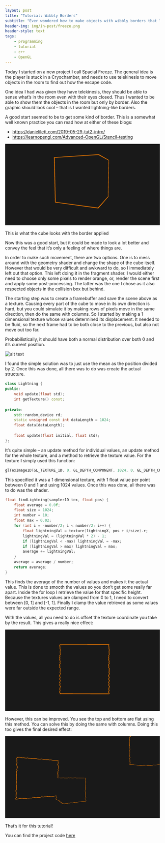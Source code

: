 ```yaml
---
layout: post
title: "Tutorial: Wibbly Borders"
subtitle: "Ever wondered how to make objects with wibbly borders that looks akin to lightning?"
header-img: img/in-post/freeze.png
header-style: text
tags:
    - programming
    - tutorial
    - c++
    - OpenGL
---
```


Today I started on a new project I call Spacial Freeze. The general idea is the player is stuck in a Cryochamber, and needs to use telekinesis to move objects in the room to find out how the escape code.

One idea I had was given they have telekinesis, they should be able to sense what’s in the room even with their eyes closed. Thus I wanted to be able to show them the objects in the room but only by border. Also the graphic should look cool – that is I wanted lightning-like borders.

A good start seemed to be to get some kind of border. This is a somewhat well known practice you can read how at either of these blogs:

 - https://danielilett.com/2019-05-29-tut2-intro/
 - https://learnopengl.com/Advanced-OpenGL/Stencil-testing

![alt text](/img/in-post/wibbly.png "A simple cube with border")

This is what the cube looks with the border applied

Now this was a good start, but it could be made to look a lot better and convey the feel that it’s only a feeling of where things are.

In order to make such movement, there are two options. One is to mess around with the geometry shader and change the shape of the cube itself. However that would be very difficult and awkward to do, so I immediately left out that option. This left doing it in the fragment shader. I would either need to choose only some pixels to render orange, or, render the scene first and apply some post-processing. The latter was the one I chose as it also respected objects in the collision box but behind.

The starting step was to create a framebuffer and save the scene above as a texture. Causing every part of the cube to move in its own direction is hard, but you could simulate it by making rows of pixels move in the same direction, then do the same with columns. So I started by making a 1 dimensional texture whose values determined its displacement. It needed to be fluid, so the next frame had to be both close to the previous, but also not move out too far.

Probabilistically, it should have both a normal distribution over both 0 and it’s current position.

![alt text](http://127.0.0.1:4000/img/in-post/wibbly-2.png "Graph showing ideal normal distributions")

I found the simple solution was to just use the mean as the position divided by 2. Once this was done, all there was to do was create the actual structure.

```cpp
class Lightning {
public:
    void update(float std);
    int getTexture() const;
 
private:
    std::random_device rd;
    static unsigned const int dataLength = 1024;
    float data[dataLength];
 
    float update(float initial, float std);
};
```

It’s quite simple – an update method for individual values, an update method for the whole texture, and a method to retrieve the texture value. For the texture I simply used this function:
	
```cpp
glTexImage1D(GL_TEXTURE_1D, 0, GL_DEPTH_COMPONENT, 1024, 0, GL_DEPTH_COMPONENT, GL_FLOAT, data);
```

This specified it was a 1 dimensional texture, with 1 float value per point between 0 and 1 and using 1024 values. Once this was done, all there was to do was the shader.

```cpp
float findLightning(sampler1D tex, float pos) {
    float average = 0.0f;
    float size = 1024;
    int number = 10;
    float max = 0.02;
    for (int i = -number/2; i < number/2; i++) {
        float lightningVal = texture(lightningX, pos + i/size).r;
        lightningVal = (lightningVal * 2) - 1;
        if (lightningVal < -max) lightningVal = -max;
        if (lightningVal > max) lightningVal = max;
        average += lightningVal;
    }
    average = average / number;
    return average;
}
```

This finds the average of the number of values and makes it the actual value. This is done to smooth the values so you don’t get some really far apart. Inside the for loop I retrieve the value for that specific height. Because the textures values are clamped from 0 to 1, I need to convert between [0, 1] and [-1, 1]. Finally I clamp the value retrieved as some values were far outside the expected range.

With the values, all you need to do is offset the texture coordinate you take by the result. This gives a really nice effect:

![alt text](/img/in-post/wibbly-3.png "Border now wibbly")

However, this can be improved. You see the top and bottom are flat using this method. You can solve this by doing the same with columns. Doing this too gives the final desired effect:

![alt text](/img/in-post/wibbly-4.gif "Final version with all parts wibbly")

That’s it for this tutorial!

You can find the project code [here](https://github.com/Black-Photon/Spacial-Freeze)